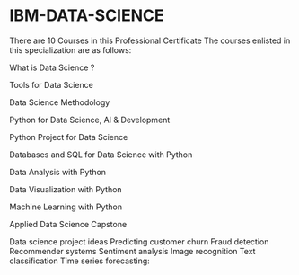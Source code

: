 # IBM-DATA-SCIENCE
There are 10 Courses in this Professional Certificate
The courses enlisted in this specialization are as follows:

 What is Data Science ?

 Tools for Data Science

 Data Science Methodology 

 Python for Data Science, AI & Development 

 Python Project for Data Science

 Databases and SQL for Data Science with Python 

 Data Analysis with Python

 Data Visualization with Python 

 Machine Learning with Python 

 Applied Data Science Capstone 

Data science project ideas
Predicting customer churn
Fraud detection
Recommender systems
Sentiment analysis
Image recognition
Text classification
Time series forecasting:

